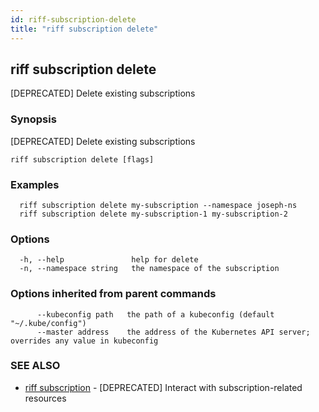 ```yaml
---
id: riff-subscription-delete
title: "riff subscription delete"
---
```

## riff subscription delete

[DEPRECATED] Delete existing subscriptions

### Synopsis

[DEPRECATED] Delete existing subscriptions

```
riff subscription delete [flags]
```

### Examples

```
  riff subscription delete my-subscription --namespace joseph-ns
  riff subscription delete my-subscription-1 my-subscription-2
```

### Options

```
  -h, --help               help for delete
  -n, --namespace string   the namespace of the subscription
```

### Options inherited from parent commands

```
      --kubeconfig path   the path of a kubeconfig (default "~/.kube/config")
      --master address    the address of the Kubernetes API server; overrides any value in kubeconfig
```

### SEE ALSO

* [riff subscription](riff_subscription.md)	 - [DEPRECATED] Interact with subscription-related resources

